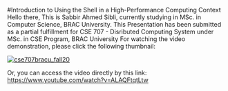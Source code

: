 #Introduction to Using the Shell in a High-Performance Computing Context
Hello there,
This is Sabbir Ahmed Sibli, currently studying in MSc. in Computer Science, BRAC University.
This Presentation has been submitted as a partial fulfillment for CSE 707 - Disributed Computing System under MSc. in CSE Program, BRAC University
For watching the video demonstration, please click the following thumbnail:

[![cse707bracu_fall20](https://img.youtube.com/vi/ALAQFtqtLtw/0.jpg)](https://www.youtube.com/watch?v=ALAQFtqtLtw)

Or, you can access the video directly by this link: https://www.youtube.com/watch?v=ALAQFtqtLtw
